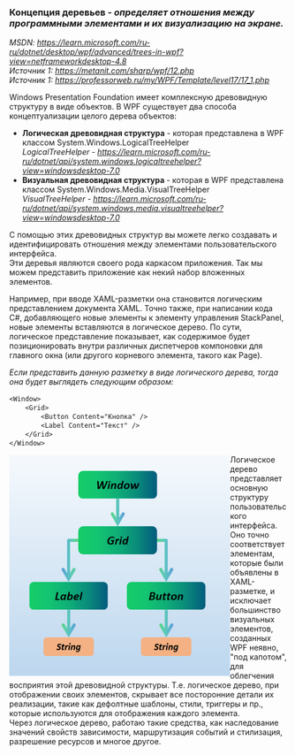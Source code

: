 ### Концепция деревьев - *определяет отношения между программными элементами и их визуализацию на экране.* 

*MSDN: https://learn.microsoft.com/ru-ru/dotnet/desktop/wpf/advanced/trees-in-wpf?view=netframeworkdesktop-4.8* <br>
*Источник 1: https://metanit.com/sharp/wpf/12.php* <br>
*Источник 1: https://professorweb.ru/my/WPF/Template/level17/17_1.php* <br>

Windows Presentation Foundation имеет комплексную древовидную структуру в виде объектов.
В WPF существует два способа концептуализации целого дерева объектов: <br>
* __Логическая древовидная структура__ - которая представлена в WPF классом System.Windows.LogicalTreeHelper <br>
    _LogicalTreeHelper - https://learn.microsoft.com/ru-ru/dotnet/api/system.windows.logicaltreehelper?view=windowsdesktop-7.0_
* __Визуальная древовидная структура__ - которая в WPF представлена классом System.Windows.Media.VisualTreeHelper <br>
    _VisualTreeHelper - https://learn.microsoft.com/ru-ru/dotnet/api/system.windows.media.visualtreehelper?view=windowsdesktop-7.0_

С помощью этих древовидных структур вы можете легко создавать и идентифицировать отношения между элементами пользовательского интерфейса. <br>
Эти деревья являются своего рода каркасом приложения. Так мы можем представить приложение как некий набор вложенных элементов. <br>

Например, при вводе XAML-разметки она становится логическим представлением документа XAML. Точно также, при написании кода C#, добавляющего новые элементы к элементу управления StackPanel, новые элементы вставляются в логическое дерево. По сути, логическое представление показывает, как содержимое будет позиционировать внутри различных диспетчеров компоновки для главного окна (или другого корневого элемента, такого как Page). <br>

*Если представить данную разметку в виде логического дерева, тогда она будет выглядеть следующим образом:*

~~~XAML
<Window>
    <Grid>
        <Button Content="Кнопка" />
        <Label Content="Текст" />
    </Grid>
</Window>
~~~

<img align="left" src="img/Logical.png" width="400" height="400" alt="пример работы данного кода">

Логическое дерево представляет основную структуру пользовательского интерфейса. Оно точно соответствует элементам, которые были объявлены в XAML-разметке, и исключает большинство визуальных элементов, созданных WPF неявно, "под капотом", для облегчения восприятия этой древовидной структуры. Т.е. логическое дерево, при отображении своих элементов, скрывает все посторонние детали их реализации, такие как дефолтные шаблоны, стили, триггеры и пр., которые используются для отображения каждого элемента. <br>
Через логическое дерево, работаю такие средства, как наследование значений свойств зависимости, маршрутизация событий и стилизация, разрешение ресурсов и многое другое. <br>
